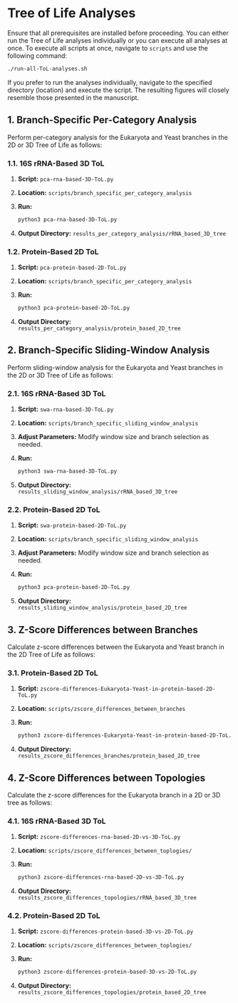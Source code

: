 # Tree of Life Analyses

Ensure that all prerequisites are installed before proceeding. You can either run the Tree of Life analyses individually or you can execute all analyses at once. To execute all scripts at once, navigate to `scripts` and use the following command:

```bash
./run-all-ToL-analyses.sh
```

If you prefer to run the analyses individually, navigate to the specified directory (location) and execute the script. The resulting figures will closely resemble those presented in the manuscript.

## 1. Branch-Specific Per-Category Analysis

Perform per-category analysis for the Eukaryota and Yeast branches in the 2D or 3D Tree of Life as follows:

### 1.1. 16S rRNA-Based 3D ToL

1. **Script:** `pca-rna-based-3D-ToL.py`
2. **Location:** `scripts/branch_specific_per_category_analysis`
3. **Run:**

    ```bash
    python3 pca-rna-based-3D-ToL.py
    ```

4. **Output Directory:** `results_per_category_analysis/rRNA_based_3D_tree`

### 1.2. Protein-Based 2D ToL

1. **Script:** `pca-protein-based-2D-ToL.py`
2. **Location:** `scripts/branch_specific_per_category_analysis`
3. **Run:**

    ```bash
    python3 pca-protein-based-2D-ToL.py
    ```

4. **Output Directory:** `results_per_category_analysis/protein_based_2D_tree`

## 2. Branch-Specific Sliding-Window Analysis

Perform sliding-window analysis for the Eukaryota and Yeast branches in the 2D or 3D Tree of Life as follows:

### 2.1. 16S rRNA-Based 3D ToL

1. **Script:** `swa-rna-based-3D-ToL.py`
2. **Location:** `scripts/branch_specific_sliding_window_analysis`
3. **Adjust Parameters:** Modify window size and branch selection as needed.
4. **Run:**

    ```bash
    python3 swa-rna-based-3D-ToL.py
    ```

5. **Output Directory:** `results_sliding_window_analysis/rRNA_based_3D_tree`

### 2.2. Protein-Based 2D ToL

1. **Script:** `swa-protein-based-2D-ToL.py`
2. **Location:** `scripts/branch_specific_sliding_window_analysis`
3. **Adjust Parameters:** Modify window size and branch selection as needed.
4. **Run:**

    ```bash
    python3 pca-protein-based-2D-ToL.py
    ```

5. **Output Directory:** `results_sliding_window_analysis/protein_based_2D_tree`

## 3. Z-Score Differences between Branches

Calculate z-score differences between the Eukaryota and Yeast branch in the 2D Tree of Life as follows:

### 3.1. Protein-Based 2D ToL

1. **Script:** `zscore-differences-Eukaryota-Yeast-in-protein-based-2D-ToL.py`
2. **Location:** `scripts/zscore_differences_between_branches`
3. **Run:**

    ```bash
    python3 zscore-differences-Eukaryota-Yeast-in-protein-based-2D-ToL.py
    ```

4. **Output Directory:** `results_zscore_differences_branches/protein_based_2D_tree`

## 4. Z-Score Differences between Topologies

Calculate the z-score differences for the Eukaryota branch in a 2D or 3D tree as follows:

### 4.1. 16S rRNA-Based 3D ToL

1. **Script:** `zscore-differences-rna-based-2D-vs-3D-ToL.py`
2. **Location:** `scripts/zscore_differences_between_toplogies/`
3. **Run:**

    ```bash
    python3 zscore-differences-rna-based-2D-vs-3D-ToL.py
    ```

4. **Output Directory:** `results_zscore_differences_topologies/rRNA_based_3D_tree`

### 4.2. Protein-Based 2D ToL

1. **Script:** `zscore-differences-protein-based-3D-vs-2D-ToL.py`
2. **Location:** `scripts/zscore_differences_between_toplogies/`
3. **Run:**

    ```bash
    python3 zscore-differences-protein-based-3D-vs-2D-ToL.py
    ```

4. **Output Directory:** `results_zscore_differences_topologies/protein_based_2D_tree`